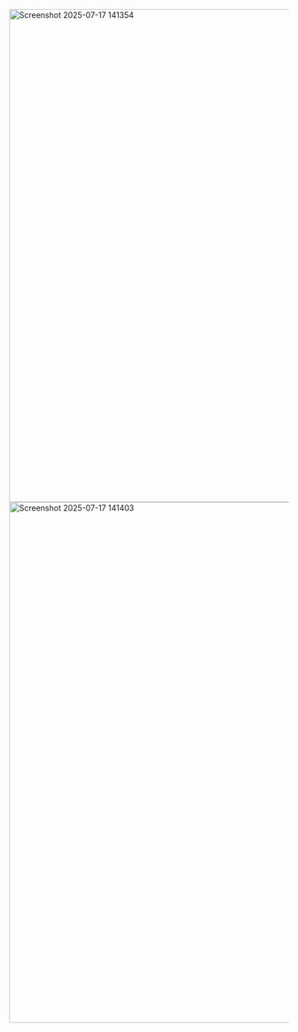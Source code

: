 <img width="1882" height="888" alt="Screenshot 2025-07-17 141354" src="https://github.com/user-attachments/assets/8289bcf2-e7b4-48da-a3d6-19c8622479f5" />
<img width="1886" height="938" alt="Screenshot 2025-07-17 141403" src="https://github.com/user-attachments/assets/f64994cc-93a1-47ca-8d41-cc89396ab917" />
